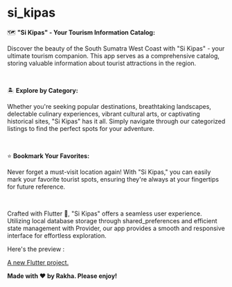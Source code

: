 # si_kipas
🗺️ <b>"Si Kipas" - Your Tourism Information Catalog:</b>

Discover the beauty of the South Sumatra West Coast with "Si Kipas" - your ultimate tourism companion. This app serves as a comprehensive catalog, storing valuable information about tourist attractions in the region.

<br>

🏝️ <b>Explore by Category:</b>

Whether you're seeking popular destinations, breathtaking landscapes, delectable culinary experiences, vibrant cultural arts, or captivating historical sites, "Si Kipas" has it all. Simply navigate through our categorized listings to find the perfect spots for your adventure.

<br>

⭐ <b>Bookmark Your Favorites:</b>

Never forget a must-visit location again! With "Si Kipas," you can easily mark your favorite tourist spots, ensuring they're always at your fingertips for future reference.

<br>

Crafted with Flutter 📱, "Si Kipas" offers a seamless user experience. Utilizing local database storage through shared_preferences and efficient state management with Provider, our app provides a smooth and responsive interface for effortless exploration.

Here's the preview :

[A new Flutter project.](https://github.com/RakhaGalih/si_kipas/assets/54633534/2ec84f77-6532-4e91-9d57-6fb28ba9abe3)

<b> Made with ❤️ by Rakha. Please enjoy! </b>
